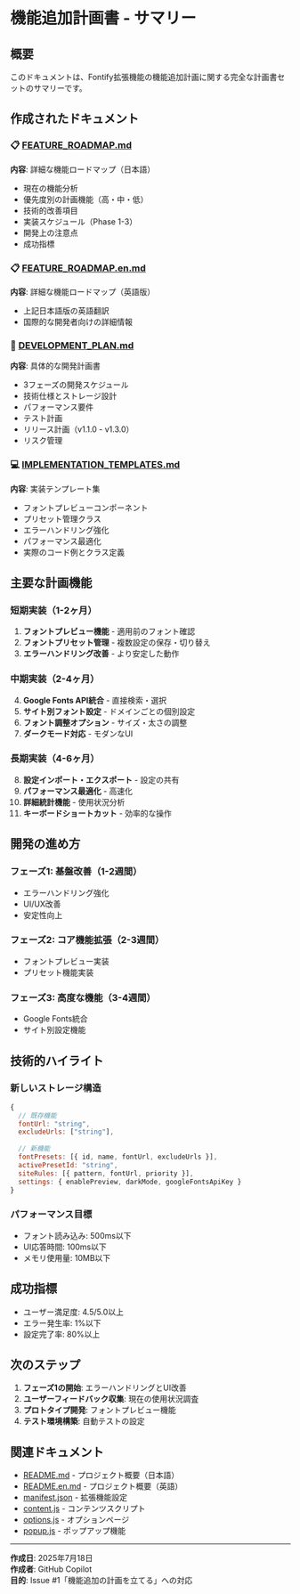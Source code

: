 # 機能追加計画書 - サマリー

## 概要
このドキュメントは、Fontify拡張機能の機能追加計画に関する完全な計画書セットのサマリーです。

## 作成されたドキュメント

### 📋 [FEATURE_ROADMAP.md](FEATURE_ROADMAP.md)
**内容**: 詳細な機能ロードマップ（日本語）
- 現在の機能分析
- 優先度別の計画機能（高・中・低）
- 技術的改善項目
- 実装スケジュール（Phase 1-3）
- 開発上の注意点
- 成功指標

### 📋 [FEATURE_ROADMAP.en.md](FEATURE_ROADMAP.en.md)
**内容**: 詳細な機能ロードマップ（英語版）
- 上記日本語版の英語翻訳
- 国際的な開発者向けの詳細情報

### 🚀 [DEVELOPMENT_PLAN.md](DEVELOPMENT_PLAN.md)
**内容**: 具体的な開発計画書
- 3フェーズの開発スケジュール
- 技術仕様とストレージ設計
- パフォーマンス要件
- テスト計画
- リリース計画（v1.1.0 - v1.3.0）
- リスク管理

### 💻 [IMPLEMENTATION_TEMPLATES.md](IMPLEMENTATION_TEMPLATES.md)
**内容**: 実装テンプレート集
- フォントプレビューコンポーネント
- プリセット管理クラス
- エラーハンドリング強化
- パフォーマンス最適化
- 実際のコード例とクラス定義

## 主要な計画機能

### 短期実装（1-2ヶ月）
1. **フォントプレビュー機能** - 適用前のフォント確認
2. **フォントプリセット管理** - 複数設定の保存・切り替え
3. **エラーハンドリング改善** - より安定した動作

### 中期実装（2-4ヶ月）
4. **Google Fonts API統合** - 直接検索・選択
5. **サイト別フォント設定** - ドメインごとの個別設定
6. **フォント調整オプション** - サイズ・太さの調整
7. **ダークモード対応** - モダンなUI

### 長期実装（4-6ヶ月）
8. **設定インポート・エクスポート** - 設定の共有
9. **パフォーマンス最適化** - 高速化
10. **詳細統計機能** - 使用状況分析
11. **キーボードショートカット** - 効率的な操作

## 開発の進め方

### フェーズ1: 基盤改善（1-2週間）
- エラーハンドリング強化
- UI/UX改善
- 安定性向上

### フェーズ2: コア機能拡張（2-3週間）
- フォントプレビュー実装
- プリセット機能実装

### フェーズ3: 高度な機能（3-4週間）
- Google Fonts統合
- サイト別設定機能

## 技術的ハイライト

### 新しいストレージ構造
```javascript
{
  // 既存機能
  fontUrl: "string",
  excludeUrls: ["string"],
  
  // 新機能
  fontPresets: [{ id, name, fontUrl, excludeUrls }],
  activePresetId: "string",
  siteRules: [{ pattern, fontUrl, priority }],
  settings: { enablePreview, darkMode, googleFontsApiKey }
}
```

### パフォーマンス目標
- フォント読み込み: 500ms以下
- UI応答時間: 100ms以下
- メモリ使用量: 10MB以下

## 成功指標
- ユーザー満足度: 4.5/5.0以上
- エラー発生率: 1%以下
- 設定完了率: 80%以上

## 次のステップ

1. **フェーズ1の開始**: エラーハンドリングとUI改善
2. **ユーザーフィードバック収集**: 現在の使用状況調査
3. **プロトタイプ開発**: フォントプレビュー機能
4. **テスト環境構築**: 自動テストの設定

## 関連ドキュメント

- [README.md](README.md) - プロジェクト概要（日本語）
- [README.en.md](README.en.md) - プロジェクト概要（英語）
- [manifest.json](manifest.json) - 拡張機能設定
- [content.js](content.js) - コンテンツスクリプト
- [options.js](options.js) - オプションページ
- [popup.js](popup.js) - ポップアップ機能

---

**作成日**: 2025年7月18日  
**作成者**: GitHub Copilot  
**目的**: Issue #1「機能追加の計画を立てる」への対応